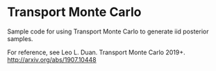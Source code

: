# Transport Monte Carlo

Sample code for using Transport Monte Carlo to generate iid posterior samples.

For reference, see
Leo L. Duan. Transport Monte Carlo 2019+. http://arxiv.org/abs/1907.10448

